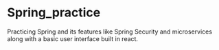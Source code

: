 # Spring_practice
Practicing Spring and its features like Spring Security and microservices along with a basic user interface built in react.

